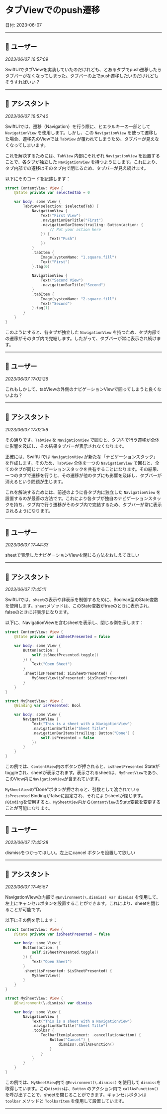 # タブViewでのpush遷移

日付: 2023-06-07

---

## 👤 ユーザー
*2023/06/07 16:57:09*

SwiftUIでタブViewを実装していたのだけれども、とあるタブでpush遷移したらタブバーがなくなってしまった。タブバーの上でpush遷移したいのだけれどもそうすればいい？

---

## 🤖 アシスタント
*2023/06/07 16:57:40*

SwiftUIでは、遷移（Navigation）を行う際に、ヒエラルキーの一部として `NavigationView` を使用します。しかし、この `NavigationView` を使って遷移した場合、遷移先のViewでは `TabView` が覆われてしまうため、タブバーが見えなくなってしまいます。

これを解決するためには、`TabView` 内部にそれぞれ `NavigationView` を設置することで、各タブが独立した `NavigationView` を持つようにします。これにより、タブ内部での遷移はそのタブ内で閉じるため、タブバーが見え続けます。

以下にそのコードを記述します：

```swift
struct ContentView: View {
    @State private var selectedTab = 0

    var body: some View {
        TabView(selection: $selectedTab) {
            NavigationView {
                Text("First View")
                .navigationBarTitle("First")
                .navigationBarItems(trailing: Button(action: {
                    // Put your action here
                }) {
                    Text("Push")
                })
            }
            .tabItem {
                Image(systemName: "1.square.fill")
                Text("First")
            }.tag(0)
            
            NavigationView {
                Text("Second View")
                .navigationBarTitle("Second")
            }
            .tabItem {
                Image(systemName: "2.square.fill")
                Text("Second")
            }.tag(1)
        }
    }
}
```

このようにすると、各タブが独立した `NavigationView` を持つため、タブ内部での遷移がそのタブ内で完結します。したがって、タブバーが常に表示され続けます。

---

## 👤 ユーザー
*2023/06/07 17:02:26*

これもしかして、tabViewの外側のナビゲーションViewで囲ってしまうと良くないよね？

---

## 🤖 アシスタント
*2023/06/07 17:02:56*

その通りです。`TabView` を `NavigationView` で囲むと、タブ内で行う遷移が全体に影響を及ぼし、その結果タブバーが表示されなくなります。

正確には、SwiftUIでは `NavigationView` が新たな「ナビゲーションスタック」を作成します。そのため、`TabView` 全体を一つの `NavigationView` で囲むと、全てのタブが同じナビゲーションスタックを共有することになります。その結果、一つのタブで遷移を行うと、その遷移が他のタブにも影響を及ぼし、タブバーが消えるという問題が生じます。

これを解決するためには、前述のように各タブ内に独立した `NavigationView` を設置するのが最善の方法です。これにより各タブが独自のナビゲーションスタックを持ち、タブ内で行う遷移がそのタブ内で完結するため、タブバーが常に表示されるようになります。

---

## 👤 ユーザー
*2023/06/07 17:44:33*

sheetで表示したナビゲーションViewを閉じる方法をおしえてほしい

---

## 🤖 アシスタント
*2023/06/07 17:45:11*

SwiftUIでは、`sheet`の表示や非表示を制御するために、Boolean型のState変数を使用します。`sheet`メソッドは、このState変数がtrueのときに表示され、falseのときに非表示になります。

以下に、NavigationViewを含むsheetを表示し、閉じる例を示します：

```swift
struct ContentView: View {
    @State private var isSheetPresented = false

    var body: some View {
        Button(action: {
            self.isSheetPresented.toggle()
        }) {
            Text("Open Sheet")
        }
        .sheet(isPresented: $isSheetPresented) {
            MySheetView(isPresented: $isSheetPresented)
        }
    }
}

struct MySheetView: View {
    @Binding var isPresented: Bool

    var body: some View {
        NavigationView {
            Text("This is a sheet with a NavigationView")
            .navigationBarTitle("Sheet Title")
            .navigationBarItems(trailing: Button("Done") {
                self.isPresented = false
            })
        }
    }
}
```

この例では、`ContentView`内のボタンが押されると、`isSheetPresented` Stateがtoggleされ、sheetが表示されます。表示されるsheetは、`MySheetView`であり、このView内に`NavigationView`が含まれています。

`MySheetView`の"Done"ボタンが押されると、引数として渡されている`isPresented` Bindingがfalseに設定され、それによりsheetが閉じます。`@Binding`を使用すると、`MySheetView`内から`ContentView`のState変数を変更することが可能になります。

---

## 👤 ユーザー
*2023/06/07 17:45:28*

dismissをつかってほしい。左上にcancel ボタンを設置して欲しい

---

## 🤖 アシスタント
*2023/06/07 17:45:57*

NavigationViewの内部で `@Environment(\.dismiss) var dismiss` を使用して、左上にキャンセルボタンを設置することができます。これにより、sheetを閉じることが可能です。

以下にその例を示します：

```swift
struct ContentView: View {
    @State private var isSheetPresented = false

    var body: some View {
        Button(action: {
            self.isSheetPresented.toggle()
        }) {
            Text("Open Sheet")
        }
        .sheet(isPresented: $isSheetPresented) {
            MySheetView()
        }
    }
}

struct MySheetView: View {
    @Environment(\.dismiss) var dismiss

    var body: some View {
        NavigationView {
            Text("This is a sheet with a NavigationView")
            .navigationBarTitle("Sheet Title")
            .toolbar {
                ToolbarItem(placement: .cancellationAction) {
                    Button("Cancel") {
                        dismiss?.callAsFunction()
                    }
                }
            }
        }
    }
}
```

この例では、`MySheetView`内で `@Environment(\.dismiss)` を使用して `dismiss`を取得しています。この`dismiss`は、`Button` のアクション内で `callAsFunction()` を呼び出すことで、sheetを閉じることができます。キャンセルボタンは `toolbar` メソッドと `ToolbarItem` を使用して設置しています。

---

